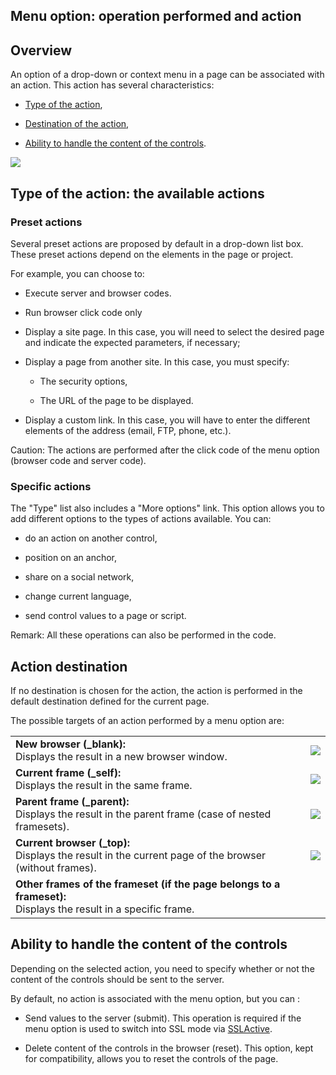 
## Menu option: operation performed and action
			



<a name="NOTE1"></a>
<a name="NOTE1_1"></a>


## Overview
<a name="overview_ELTTEXTE000160"></a>
An option of a drop-down or context menu in a page can be associated with an action. This action has several characteristics: 

- [Type of the action](#NOTE2_1), 

- [Destination of the action](#NOTE3_1), 

- [Ability to handle the content of the controls](#NOTE4_1).  





![](https://doc.pcsoft.fr/en-US/images/image.awp?langid=3&name=choisir_l_action_associee_option_menu%20-%20HC%20N%B0001.gif)


<a name="NOTE2"></a>
<a name="NOTE2_1"></a>


## Type of the action: the available actions
<a name="type_the_action_the_available_actions_ELTTEXTE000184"></a>


### Preset actions
<a name="preset_actions_ELTPARAGRAPHE000030"></a>

Several preset actions are proposed by default in a drop-down list box. These preset actions depend on the elements in the page or project.

For example, you can choose to:

- Execute server and browser codes. 

- Run browser click code only

- Display a site page. In this case, you will need to select the desired page and indicate the expected parameters, if necessary;  

- Display a page from another site. In this case, you must specify: 

	- The security options, 

	- The URL of the page to be displayed. 




- Display a custom link. In this case, you will have to enter the different elements of the address (email, FTP, phone, etc.). 




Caution: The actions are performed after the click code of the menu option (browser code and server code).
<a name="NOTE2_2"></a>


### Specific actions
<a name="specific_actions_ELTPARAGRAPHE000050"></a>

The "Type" list also includes a "More options" link. This option allows you to add different options to the types of actions available. You can:

- do an action on another control, 

- position on an anchor, 

- share on a social network, 

- change current language, 

- send control values to a page or script. 


Remark: All these operations can also be performed in the code.

<a name="NOTE3"></a>
<a name="NOTE3_1"></a>


## Action destination
<a name="action_destination_ELTTEXTE000214"></a>
If no destination is chosen for the action, the action is performed in the default destination defined for the current page.

The possible targets of an action performed by a menu option are:


|   |   |
| --- | --- |
| **New browser (_blank):**<br>Displays the result in a new browser window. | ![](https://doc.pcsoft.fr/en-US/images/image.awp?langid=3&name=Dest_nouveau.gif)<br> |
| **Current frame (_self):**<br>Displays the result in the same frame. | ![](https://doc.pcsoft.fr/en-US/images/image.awp?langid=3&name=Dest_FrameEnCours.gif)<br> |
| **Parent frame (_parent):**<br>Displays the result in the parent frame (case of nested framesets). | ![](https://doc.pcsoft.fr/en-US/images/image.awp?langid=3&name=Dest_FrameParent.gif)<br> |
| **Current browser (_top):**<br>Displays the result in the current page of the browser (without frames). | ![](https://doc.pcsoft.fr/en-US/images/image.awp?langid=3&name=Dest_NavEnCours.gif)<br> |
| **Other frames of the frameset (if the page belongs to a frameset):**<br>Displays the result in a specific frame. |   |



<a name="NOTE4"></a>
<a name="NOTE4_1"></a>


## Ability to handle the content of the controls
<a name="ability_handle_the_content_the_controls_ELTTEXTE000238"></a>
Depending on the selected action, you need to specify whether or not the content of the controls should be sent to the server. 

By default, no action is associated with the menu option, but you can : 

- Send values to the server (submit). This operation is required if the menu option is used to switch into SSL mode via [SSLActive](../WDLang2/3012014.md). 

- Delete content of the controls in the browser (reset). This option, kept for compatibility, allows you to reset the controls of the page. 





